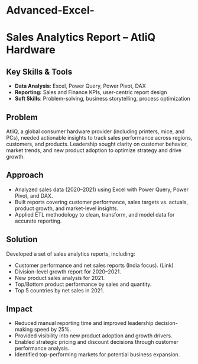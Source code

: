 # Advanced-Excel-

# Sales Analytics Report – AtliQ Hardware

## Key Skills & Tools

* **Data Analysis**: Excel, Power Query, Power Pivot, DAX
* **Reporting:** Sales and Finance KPIs, user-centric report design
* **Soft Skills**: Problem-solving, business storytelling, process optimization

## Problem

AtliQ, a global consumer hardware provider (including printers, mice, and PCs), needed actionable insights to track sales performance across regions, customers, and products. Leadership sought clarity on customer behavior, market trends, and new product adoption to optimize strategy and drive growth.

## Approach

* Analyzed sales data (2020–2021) using Excel with Power Query, Power Pivot, and DAX.
* Built reports covering customer performance, sales targets vs. actuals, product growth, and market-level insights.
* Applied ETL methodology to clean, transform, and model data for accurate reporting.

## Solution

Developed a set of sales analytics reports, including:

* Customer performance and net sales reports (India focus). (Link)
* Division-level growth report for 2020–2021.
* New product sales analysis for 2021.
* Top/Bottom product performance by sales and quantity.
* Top 5 countries by net sales in 2021.

## Impact

* Reduced manual reporting time and improved leadership decision-making speed by 25%.
* Provided visibility into new product adoption and growth drivers.
* Enabled strategic pricing and discount decisions through customer performance analysis.
* Identified top-performing markets for potential business expansion.



